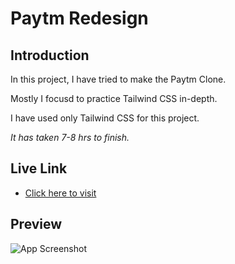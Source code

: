 
# Paytm Redesign
## Introduction

In this project, I have tried to make the Paytm Clone.

Mostly I focusd to practice Tailwind CSS in-depth.

I have used only Tailwind CSS for this project.

*It has taken 7-8 hrs to finish.*

## Live Link

 - [Click here to visit](https://paytm-redesign001.netlify.app/)

## Preview

![App Screenshot](https://github.com/itamim345/Paytm-Redesign/blob/main/img/Paytm-Redesign.png?raw=true)


 